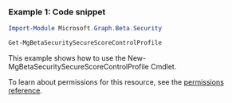 ### Example 1: Code snippet

```powershell
Import-Module Microsoft.Graph.Beta.Security

Get-MgBetaSecuritySecureScoreControlProfile
```
This example shows how to use the New-MgBetaSecuritySecureScoreControlProfile Cmdlet.

To learn about permissions for this resource, see the [permissions reference](/graph/permissions-reference).

